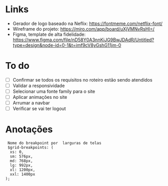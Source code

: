 # Links

- Gerador de logo baseado na Neflix:  https://fontmeme.com/netflix-font/
- Wireframe do projeto: https://miro.com/app/board/uXjVMNvRsHI=/
- Figma, template de alta fidelidade: https://www.figma.com/file/nD58Y0A3nnKiJG9BwJDAdR/Untitled?type=design&node-id=0-1&t=imf9cV8yGshG11jm-0

# To do
- [ ] Confirmar se todos os requisitos no roteiro estão sendo atendidos  
- [ ] Validar a responsividade  
- [ ] Selecionar uma fonte family para o site 
- [ ] Aplicar animações no site 
- [ ] Arrumar a navbar
- [ ] Verificar se vai ter logout 
  
# Anotações 
```
 Nome do breakpoint por  larguras de telas 
 $grid-breakpoints: (
  xs: 0,
  sm: 576px,
  md: 768px,
  lg: 992px,
  xl: 1200px,
  xxl: 1400px
);
```

